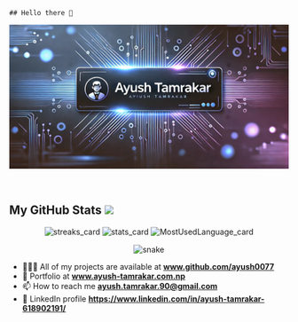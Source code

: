                                                                                                         ## Hello there 👋


<p align="center">
  <img src="/Assets/banner.jpg" alt="Introduction Banner.." style="text-align: center; margin-bottom: 30px;" />
</p>

 ##  My GitHub Stats <img src = "https://i.pinimg.com/originals/65/c4/f4/65c4f452571be1261e9c623f7da488ac.gif" width = 32px> 

<p align="center">
  <img alt="streaks_card" height="auto" width="48%" src="https://github-readme-streak-stats.herokuapp.com/?user=ayush0077&theme=radical">
  <img alt="stats_card" height="auto" width="48%" src="https://github-readme-stats-sigma-five.vercel.app/api?username=ayush0077&count_private=true&theme=radical&show_icons=true" />
  <img alt="MostUsedLanguage_card" height="auto" width="50%" src ="https://github-readme-stats.vercel.app/api/top-langs/?username=ayush0077&layout=compact&hide_border=true&theme=radical&langs_count=4&hide=jupyter%20notebook,tex,css,php&size_weight=0.5&count_weight=0.5">
</p>
<p align="center">
  <img src="https://github.com/ayush0077/ayush0077/output/github-contribution-grid-snake.svg" align="center" alt="snake"></center>
</p>




- 👨🏿‍💻 All of my projects are available at **www.github.com/ayush0077**
- 💼 Portfolio at **www.ayush-tamrakar.com.np**
- 📫 How to reach me **ayush.tamrakar.90@gmail.com**
- 💼 LinkedIn profile **https://www.linkedin.com/in/ayush-tamrakar-618902191/**
